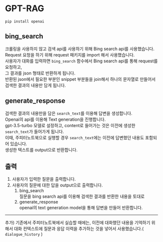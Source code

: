 # GPT-RAG
```
pip install openai
```
## bing_search
크롤링을 사용하지 않고 검색 api를 사용하기 위해 Bing search api를 사용했습니다.    
Request 요청을 하기 위해 request 패키지를 import 해서 사용했습니다.    
사용자가 대화를 입력하면 `bing_search` 함수에서 Bing search api를 통해 request를 요청하고,    
그 결과를 json 형태로 반환하게 됩니다.    
반환된 json에서 필요한 부분인 snippet 부분들을 join해서 하나의 문자열로 만들어서 검색한 결과의 내용만 담게 됩니다.

## **generate_response**
검색한 결과의 내용만을 담은 `search_text`를 이용해 답변을 생성합니다.    
Openai의 api를 이용해 Text generation을 진행합니다.    
gpt-3.5-turbo 모델로 설정하고, content로 들어가는 것은 이전에 생성한 `search_text`가 들어가게 됩니다.    
이때, 주피터노트북으로 실행할 경우 `search_text`에는 이전에 답변했던 내용도 포함되어 있습니다.    
생성한 텍스트를 output으로 반환합니다.    

## 출력
1. 사용자가 입력한 질문을 출력합니다.    
2. 사용자의 질문에 대한 답을 output으로 출력합니다.    
    1. bing_search    
        질문을 bing search api를 이용해 검색한 결과를 반환한 내용을 토대로    
    2. generate_response    
        openai의 text generation model을 통해 답변을 만들어 반환합니다.    
        
----
추가) 기존에서 주피터노트북에서 실습할 때에는, 이전에 대화했던 내용을 기억하기 위해서 대화 컨텍스트에 질문과 응답 이력을 추가하는 것을 넣어서 사용했습니다.( `dialogue_history` )
